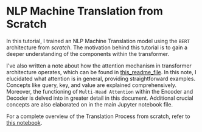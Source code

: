 # NLP Machine Translation from Scratch

In this tutorial, I trained an NLP Machine Translation model using the ``BERT`` architecture from *scratch*. The motivation behind this tutorial is to gain a deeper understanding of the components within the transformer.

I've also written a note about how the attention mechanism in transformer architecture operates, which can be found in [this_readme_file](understanding_transformer.md). In this note, I elucidated what attention is in general, providing straightforward examples. Concepts like query, key, and value are explained comprehensively. Moreover, the functioning of `Multi-Head Attention` within the Encoder and Decoder is delved into in greater detail in this document. Additional crucial concepts are also elaborated on in the main Jupyter notebook file.

For a complete overview of the Translation Process from scratch, refer to [this notebook](transformer_from_scratch_tutorial/BERT.ipynb).
